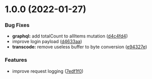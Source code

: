 # 1.0.0 (2022-01-27)


### Bug Fixes

* **graphql:** add totalCount to allItems mutation ([d4c4fd4](https://github.com/meteorae/server/commit/d4c4fd4d62c957792a7eb4e7087016afca5f2b82))
* improve login payload ([d4633aa](https://github.com/meteorae/server/commit/d4633aa6b39e6bdc9f1966ac31322ff1fe3273a5))
* **transcode:** remove useless buffer to byte conversion ([e94327e](https://github.com/meteorae/server/commit/e94327e421557669fdbcf1405f479a110828144b))


### Features

* improve request logging ([7edf1f0](https://github.com/meteorae/server/commit/7edf1f0ea5cdbe9dda01544e469dfb660d9a374c))
